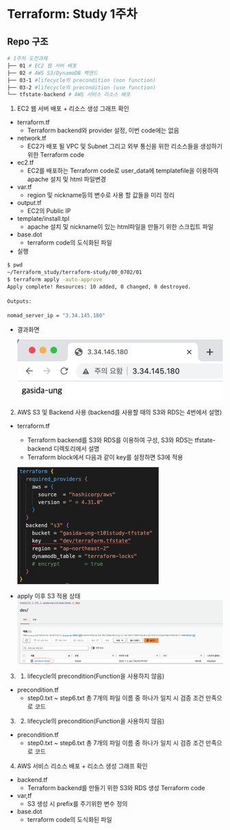 # Terraform: Study 1주차

## Repo 구조

```bash
# 1주차 도전과제 
├── 01 # EC2 웹 서버 배포
├── 02 # AWS S3/DynamoDB 백엔드
├── 03-1 #lifecycle의 precondition (non function)
├── 03-2 #lifecycle의 precondition (use function)
└── tfstate-backend # AWS 서비스 리소스 배포
```

1. EC2 웹 서버 배포 + 리소스 생성 그래프 확인
- terraform.tf
   -  Terraform backend와 provider 설정, 이번 code에는 없음
- network.tf
   -  EC2가 배포 될 VPC 및 Subnet 그리고 외부 통신을 위한 리소스들을 생성하기 위한 Terraform code
- ec2.tf
   -  EC2를 배포하는 Terraform code로 user_data에 templatefile을 이용하여 apache 설치 및 html 파일변경
- var.tf
   -  region 및 nickname등의 변수로 사용 할 값들을 미리 정리
- output.tf
   -  EC2의 Public IP
- template/install.tpl
   -  apache 설치 및 nickname이 있는 html파일을 만들기 위한 스크립트 파일
- base.dot
   -  terraform code의 도식화된 파일
- 실행
```bash
$ pwd
~/Terraform_study/terraform-study/00_0702/01
$ terraform apply -auto-approve
Apply complete! Resources: 10 added, 0 changed, 0 destroyed.

Outputs:

nomad_server_ip = "3.34.145.180"
```
- 결과화면

  ![img](./01/img/img1.png)


2. AWS S3 및 Backend 사용 (backend를 사용할 때의 S3와 RDS는 4번에서 설명)
- terraform.tf
   -  Terraform backend를 S3와 RDS를 이용하여 구성, S3와 RDS는 tfstate-backend 디렉토리에서 설명 
   -  Terraform block에서 다음과 같이 key를 설정하면 S3에 적용

  ![img](./01/img/img2.png)
- apply 이후 S3 적용 상태
  ![img](./01/img/img3.png)        


3. 1.  lifecycle의 precondition(Function을 사용하지 않음)
- precondition.tf
   -  step0.txt ~ step6.txt 총 7개의 파일 이름 중 하나가 일치 시 검증 조건 만족으로 코드

3. 2.  lifecycle의 precondition(Function을 사용하지 않음)
- precondition.tf
   -  step0.txt ~ step6.txt 총 7개의 파일 이름 중 하나가 일치 시 검증 조건 만족으로 코드

4. AWS 서비스 리소스 배포 + 리소스 생성 그래프 확인
- backend.tf
   -  Terraform backend를 만들기 위한 S3와 RDS 생성 Terraform code
- var,tf
   -  S3 생성 시 prefix를 주기위한 변수 정의
- base.dot
   -  terraform code의 도식화된 파일